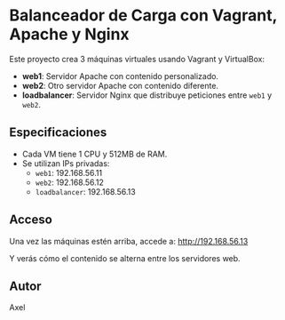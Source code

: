 # Balanceador de Carga con Vagrant, Apache y Nginx

Este proyecto crea 3 máquinas virtuales usando Vagrant y VirtualBox:

- **web1**: Servidor Apache con contenido personalizado.
- **web2**: Otro servidor Apache con contenido diferente.
- **loadbalancer**: Servidor Nginx que distribuye peticiones entre `web1` y `web2`.

## Especificaciones

- Cada VM tiene 1 CPU y 512MB de RAM.
- Se utilizan IPs privadas:
  - `web1`: 192.168.56.11
  - `web2`: 192.168.56.12
  - `loadbalancer`: 192.168.56.13

## Acceso

Una vez las máquinas estén arriba, accede a:
http://192.168.56.13


Y verás cómo el contenido se alterna entre los servidores web.

## Autor

Axel
